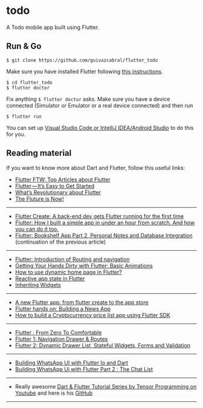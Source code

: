 # todo

A Todo mobile app built using Flutter.

## Run & Go

```
$ git clone https://github.com/guivazcabral/flutter_todo
```
Make sure you have installed Flutter following [this instructions](https://flutter.io/get-started/install/).
```
$ cd flutter_todo
$ flutter doctor
```
Fix anything `$ flutter doctor` asks. 
Make sure you have a device connected (Simulator or Emulator or a real device connected) and then run
```
$ flutter run
```

You can set up [Visual Studio Code or IntelliJ IDEA/Android Studio](https://flutter.io/get-started/editor/) to do this for you.

## Reading material

If you want to know more about Dart and Flutter, follow this useful links:

- [Flutter FTW: Top Articles about Flutter](https://blog.goposse.com/flutter-ftw-top-articles-about-flutter-fec6f365ef81)
- [Flutter — It’s Easy to Get Started](https://medium.com/@westdabestdb/flutter-its-easy-to-get-started-995eb20c54a1)
- [What’s Revolutionary about Flutter](https://hackernoon.com/whats-revolutionary-about-flutter-946915b09514)
- [The Fluture is Now!](https://medium.com/@lets4r/the-fluture-is-now-6040d7dcd9f3)
----
- [Flutter Create: A back-end dev gets Flutter running for the first time](https://blog.goposse.com/flutter-create-a-back-end-dev-gets-flutter-running-for-the-first-time-3185041bf380)
- [Flutter: How I built a simple app in under an hour from scratch. And how you can do it too.](https://proandroiddev.com/flutter-how-i-built-a-simple-app-in-under-an-hour-from-scratch-and-how-you-can-do-it-too-6d8e7fe6c91b)
- [Flutter: Bookshelf App Part 2, Personal Notes and Database Integration](https://proandroiddev.com/flutter-bookshelf-app-part-2-personal-notes-and-database-integration-a3b47a84c57) (continuation of the previous article)
----
- [Flutter: Introduction of Routing and navigation](https://medium.com/@kpbird/flutter-introduction-of-routing-and-navigation-49738dbd6abe)
- [Getting Your Hands Dirty with Flutter: Basic Animations](https://proandroiddev.com/getting-your-hands-dirty-with-flutter-basic-animations-6b9f21fa7d17)
- [How to use dynamic home page in Flutter?](https://medium.com/@anilcan/how-to-use-dynamic-home-page-in-flutter-83080da07012)
- [Reactive app state in Flutter](https://medium.com/@maksimrv/reactive-app-state-in-flutter-73f829bcf6a7)
- [Inheriting Widgets](https://medium.com/@mehmetf_71205/inheriting-widgets-b7ac56dbbeb1)
----
- [A new Flutter app: from flutter create to the app store](https://proandroiddev.com/a-new-flutter-app-from-flutter-create-to-the-app-store-e6c2dee17c1a)
- [Flutter hands on: Building a News App](https://blog.geekyants.com/flutter-hands-on-building-a-news-app-fe233027185f)
- [How to build a Cryptocurrency price list app using Flutter SDK](https://medium.freecodecamp.org/how-to-build-a-cryptocurrency-price-list-app-using-flutter-sdk-1c75998e1a58)
----
- [Flutter : From Zero To Comfortable](https://proandroiddev.com/flutter-from-zero-to-comfortable-6b1d6b2d20e)
- [Flutter 1: Navigation Drawer & Routes](https://engineering.classpro.in/flutter-1-navigation-drawer-routes-8b43a201251e)
- [Flutter 2: Dynamic Drawer List, Stateful Widgets, Forms and Validation](https://engineering.classpro.in/flutter-2-dynamic-drawer-list-stateful-widgets-forms-and-validation-6389fc625d2e)
----
- [Building WhatsApp UI with Flutter Io and Dart](https://medium.com/@Nash_905/building-whatsapp-ui-with-flutter-io-and-dart-1bb1e83e7439)
- [Building WhatsApp Ui with Flutter Part 2 : The Chat List](https://medium.com/@Nash_905/building-whatsapp-ui-with-flutter-part-2-the-chat-list-ad6e5fce5ba1)
----
- Really awesome [Dart & Flutter Tutorial Series by Tensor Programming on Youtube](https://www.youtube.com/watch?v=WwhyaqNtNQY&list=PLJbE2Yu2zumDqr_-hqpAN0nIr6m14TAsd) and here is his [GitHub](https://github.com/tensor-programming?utf8=%E2%9C%93&tab=repositories&q=&type=&language=dart)
----
